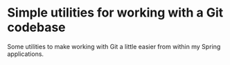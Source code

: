 # Simple utilities for working with a Git codebase 

Some utilities to make working with Git a little easier from within my Spring applications.
